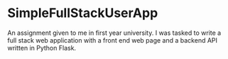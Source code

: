 # SimpleFullStackUserApp
An assignment given to me in first year university. I was tasked to write a full stack web application with a front end web page and a backend API written in Python Flask.
